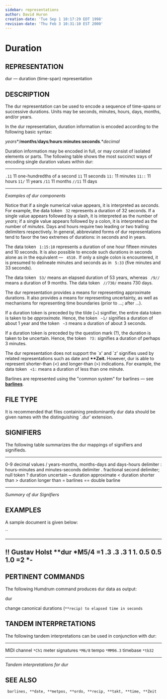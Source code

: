 ```yaml
---
sidebar: representations
author: David Huron
creation-date: 'Tue Sep 1 10:17:29 EDT 1998'
revision-date: 'Thu Feb 3 10:31:10 EST 2000'
---
```



Duration
===================================

## REPRESENTATION ##

<span class="rep">dur</span> &mdash; duration (time-span) representation

## DESCRIPTION ##

The <span class="rep">dur</span> representation can be used to encode a sequence of
time-spans or successive durations. Units may be seconds, minutes,
hours, days, months, and/or years.

In the <span class="rep">dur</span> representation, duration information is encoded
according to the following basic syntax:

*years**/**months**/**days**/**hours**:**minutes**:**seconds**.**decimal*

Duration information may be encoded in full, or may consist of
isolated elements or parts. The following table shows the most
succinct ways of encoding single duration values within <span class="rep">dur</span>:

-------- -------------------------------
`.11`    11 one-hundredths of a second
`11`     11 seconds
`11:`    11 minutes
`11::`   11 hours
`11/`    11 years
`/11`    11 months
`//11`   11 days
-------- -------------------------------

*Examples of <span class="rep">dur</span> components*

Notice that if a single numerical value appears, it is interpreted as
*seconds*. For example, the data token ` 32` represents a duration of
32 seconds. If a single value appears followed by a slash, it is
interpreted as the number of *years*; if a single value appears
followed by a colon, it is interpreted as the number of *minutes*.
Days and hours require two leading or two trailing delimiters
respectively. In general, abbreviated forms of <span class="rep">dur</span>
representations tend to favor the two extremes of durations: in
seconds and in years.

The data token ` 1:15:10` represents a duration of one hour fifteen
minutes and 10 seconds. It is also possible to encode such durations
in seconds alone as in the equivalent &mdash; ` 4510.` If only a single
colon is encountered, it is presumed to delineate minutes and seconds
as in ` 5:33` (five minutes and 33 seconds).

The data token ` 53/` means an elapsed duration of 53 years, whereas
` /9//` means a duration of 9 months. The data token ` //730/` means
730 days.

The <span class="rep">dur</span> representation provides a means for representing
approximate durations. It also provides a means for representing
uncertainty, as well as mechanisms for representing time boundaries
(prior to \...; after \...).

If a duration token is preceded by the tilde (\~) signifier, the
entire data token is taken to be *approximate.* Hence, the token
` ~1/` signifies a duration of about 1 year and the token ` ~3` means
a duration of about 3 seconds.

If a duration token is preceded by the question mark (?), the duration
is taken to be uncertain. Hence, the token ` ?3:` signifies a duration
of perhaps 3 minutes.

The <span class="rep">dur</span> representation does not support the \`x\' and \`z\'
signifies used by related representations such as <span class="rep">date</span> and
**\*\*Zeit.** However, <span class="rep">dur</span> is able to represent shorter-than
(\<) and longer-than (\>) indications. For example, the data token
` <1:` means a duration of less than one minute.

Barlines are represented using the \"common system\" for barlines &mdash;
see [**barlines**](barlines.rep.html).

## FILE TYPE ##

It is recommended that files containing predominantly <span class="rep">dur</span> data
should be given names with the distinguishing \`.dur\' extension.

## SIGNIFIERS ##

The following table summarizes the <span class="rep">dur</span> mappings of signifiers
and signifieds.

----- ----------------------------------------------------
0-9   decimal values
/     years-months, months-days and days-hours delimiter
:     hours-minutes and minutes-seconds delimiter
.     fractional second delimiter; null token
?     duration uncertain
\~    duration approximate
\<    duration shorter than
\>    duration longer than
=     barlines
==    double barline
----- ----------------------------------------------------

*Summary of <span class="rep">dur</span> Signifiers*

## EXAMPLES ##

A sample document is given below:

``

-----------------
!! Gustav Holst
\*\*dur
\*M5/4
=1
.3
.3
.3
1
1.
0.5
0.5
1.0
=2
\*-
-----------------

## PERTINENT COMMANDS ##

The following Humdrum command produces <span class="rep">dur</span> data as output:

<span class="tool">dur</span>

change canonical durations (`**recip) to elapsed time in seconds   `

## TANDEM INTERPRETATIONS ##

The following tandem interpretations can be used in conjunction with
<span class="rep">dur</span>:

------------------ -----------
MIDI channel       `*Ch1`
meter signatures   `*M6/8`
tempo              `*MM96.3`
timebase           `*tb32`
------------------ -----------

*Tandem interpretations for <span class="rep">dur</span>*

## SEE ALSO ##

` barlines, **date, **metpos, **ordo, **recip, **takt, **time, **Zeit`


